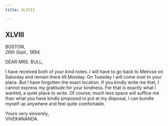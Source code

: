 ```yaml
---
title: XLVIII

---
```





  

  


## XLVIII

BOSTON,  
*26th Sept., 1894.*

DEAR MRS. BULL,

I have received both of your kind notes. I will have to go back to
Melrose on Saturday and remain there till Monday. On Tuesday I will come
over to your place. But I have forgotten the exact location. If you
kindly write me that, I cannot express my gratitude for your kindness.
For that is exactly what I wanted, a quiet place to write. Of course,
much less space will suffice me than what you have kindly proposed to
put at my disposal, I can bundle myself up anywhere and feel quite
comfortable.

Yours very sincerely,  
VIVEKANANDA.


